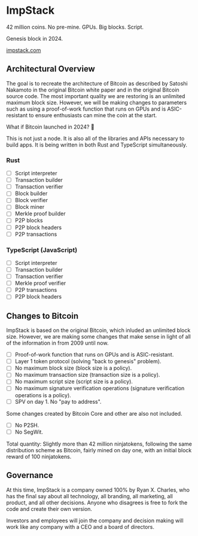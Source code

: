 # ImpStack

42 million coins. No pre-mine. GPUs. Big blocks. Script.

Genesis block in 2024.

[impstack.com](https://impstack.com)

## Architectural Overview

The goal is to recreate the architecture of Bitcoin as described by Satoshi
Nakamoto in the original Bitcoin white paper and in the original Bitcoin source
code. The most important quality we are restoring is an unlimited maximum block
size. However, we will be making changes to parameters such as using a
proof-of-work function that runs on GPUs and is ASIC-resistant to ensure
enthusiasts can mine the coin at the start.

What if Bitcoin launched in 2024? 🤔

This is not just a node. It is also all of the libraries and APIs necessary to
build apps. It is being written in both Rust and TypeScript simultaneously.

### Rust

- [ ] Script interpreter
- [ ] Transaction builder
- [ ] Transaction verifier
- [ ] Block builder
- [ ] Block verifier
- [ ] Block miner
- [ ] Merkle proof builder
- [ ] P2P blocks
- [ ] P2P block headers
- [ ] P2P transactions

### TypeScript (JavaScript)

- [ ] Script interpreter
- [ ] Transaction builder
- [ ] Transaction verifier
- [ ] Merkle proof verifier
- [ ] P2P transactions
- [ ] P2P block headers

## Changes to Bitcoin

ImpStack is based on the original Bitcoin, which inluded an unlimited block size.
However, we are making some changes that make sense in light of all of the
information in from 2009 until now.

- [ ] Proof-of-work function that runs on GPUs and is ASIC-resistant.
- [ ] Layer 1 token protocol (solving "back to genesis" problem).
- [ ] No maximum block size (block size is a policy).
- [ ] No maximum transaction size (transaction size is a policy).
- [ ] No maximum script size (script size is a policy).
- [ ] No maximum signature verification operations (signature verification
  operations is a policy).
- [ ] SPV on day 1. No "pay to address".

Some changes created by Bitcoin Core and other are also not included.

- [ ] No P2SH.
- [ ] No SegWit.

Total quantity: Slightly more than 42 million ninjatokens, following the same
distribution scheme as Bitcoin, fairly mined on day one, with an initial block
reward of 100 ninjatokens.

## Governance

At this time, ImpStack is a company owned 100% by Ryan X. Charles, who has the
final say about all technology, all branding, all marketing, all product, and
all other decisions. Anyone who disagrees is free to fork the code and create
their own version.

Investors and employees will join the company and decision making will work like
any company with a CEO and a board of directors.